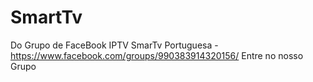 # SmartTv
Do Grupo de FaceBook IPTV SmarTv Portuguesa - https://www.facebook.com/groups/990383914320156/
Entre no nosso Grupo
